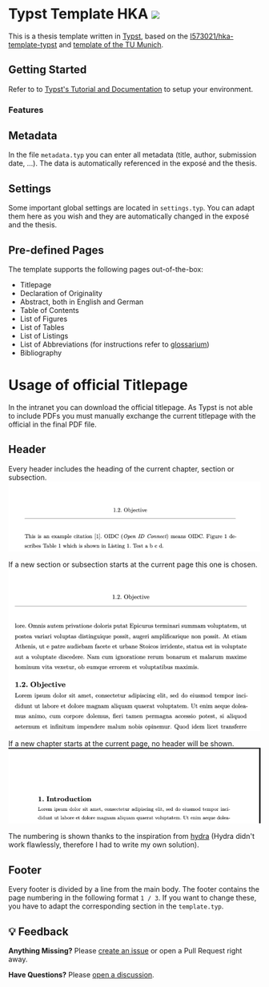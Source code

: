 # Typst Template HKA <a href="https://github.tools.sap/I573017/hka-thesis-template/generate"><img src="https://img.shields.io/badge/Generate_from_Template-8A2BE2?logo=github" /></a>

This is a thesis template written in [Typst](https://typst.app/), 
based on the [I573021/hka-template-typst](https://github.tools.sap/I573021/hka-template-typst) and [template of the TU Munich](https://github.com/ls1intum/thesis-template-typst).

## Getting Started
Refer to to [Typst's Tutorial and Documentation](https://typst.app/) to setup your environment.

### Features

## Metadata
In the file `metadata.typ` you can enter all metadata (title, author, submission date, ...). The data is automatically referenced in the exposé and the thesis.

## Settings
Some important global settings are located in `settings.typ`. You can adapt them here as you wish and they are automatically changed in the exposé and the thesis.

## Pre-defined Pages
The template supports the following pages out-of-the-box:

- Titlepage
- Declaration of Originality
- Abstract, both in English and German
- Table of Contents
- List of Figures
- List of Tables
- List of Listings
- List of Abbreviations (for instructions refer to [glossarium](https://github.com/typst/packages/tree/main/packages/preview/glossarium/0.2.6))
- Bibliography

# **Usage of official Titlepage**
In the intranet you can download the official titlepage. As Typst is not able to include PDFs you must manually exchange the current titlepage with the official in the final PDF file.

## Header
Every header includes the heading of the current chapter, section or subsection. 
![Current Subsection](assets/image.png)

If a new section or subsection starts at the current page this one is chosen. 
![New Section](assets/image-1.png)

If a new chapter starts at the current page, no header will be shown.
![New Chapter](assets/image-2.png)

The numbering is shown thanks to the inspiration from [hydra](https://github.com/tingerrr/hydra) (Hydra didn't work flawlessly, therefore I had to write my own solution).

## Footer
Every footer is divided by a line from the main body. The footer contains the page numbering in the following format `1 / 3`. If you want to change these, you have to adapt the corresponding section in the `template.typ`.

## 💡 Feedback

**Anything Missing?** Please [create an issue](https://github.tools.sap/I573017/hka-thesis-template/issues/new) or open a Pull Request right away.

**Have Questions?** Please [open a discussion](https://github.tools.sap/I573017/hka-thesis-template/discussions).
